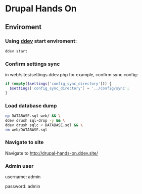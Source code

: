 # Drupal Hands On

## Enviroment

### Using [ddev](https://ddev.readthedocs.io/en/stable/) start enviroment:

  ```bash
  ddev start
  ```

### Confirm settings sync

in web/sites/settings.ddev.php for example, confirm sync config:

  ```php
  if (empty($settings['config_sync_directory'])) {
    $settings['config_sync_directory'] = '../config/sync';
  }
  ```



### Load database dump

  ```bash
  cp DATABASE.sql web/ && \
  ddev drush sql-drop -y && \
  ddev drush sqlc < DATABASE.sql && \
  rm web/DATABASE.sql
  ```

### Navigate to site

Navigate to http://drupal-hands-on.ddev.site/


### Admin user

  username: admin

  password: admin
